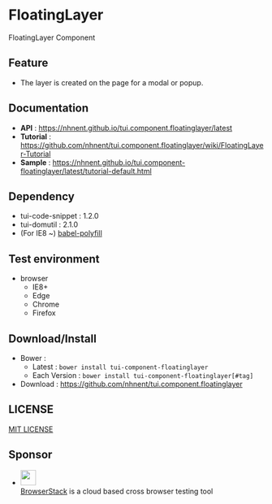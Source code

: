 FloatingLayer
===============
FloatingLayer Component

## Feature
* The layer is created on the page for a modal or popup.

## Documentation
* **API** : https://nhnent.github.io/tui.component.floatinglayer/latest
* **Tutorial** : https://github.com/nhnent/tui.component.floatinglayer/wiki/FloatingLayer-Tutorial
* **Sample** : https://nhnent.github.io/tui.component-floatinglayer/latest/tutorial-default.html

## Dependency
* tui-code-snippet : 1.2.0
* tui-domutil : 2.1.0
* (For IE8 ~) [babel-polyfill](https://babeljs.io/docs/usage/polyfill/)

## Test environment
* browser
	* IE8+
	* Edge
	* Chrome
	* Firefox

## Download/Install
* Bower :
   * Latest : `bower install tui-component-floatinglayer`
   * Each Version : `bower install tui-component-floatinglayer[#tag]`
* Download : https://github.com/nhnent/tui.component.floatinglayer

## LICENSE
[MIT LICENSE](LICENSE)

## Sponsor
* <img src="https://cloud.githubusercontent.com/assets/12269563/12287774/8cf4d2c0-ba12-11e5-9fa8-0a9c452cca05.png" height="30"><br>
 [BrowserStack](https://www.browserstack.com/) is a cloud based cross browser testing tool
